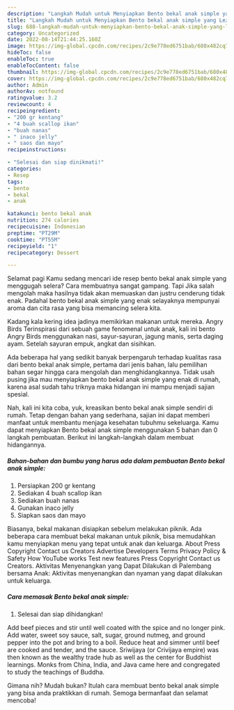 ```yaml
---
description: "Langkah Mudah untuk Menyiapkan Bento bekal anak simple yang Lezat Sekali"
title: "Langkah Mudah untuk Menyiapkan Bento bekal anak simple yang Lezat Sekali"
slug: 688-langkah-mudah-untuk-menyiapkan-bento-bekal-anak-simple-yang-lezat-sekali
category: Uncategorized
date: 2022-08-14T21:44:25.160Z
image: https://img-global.cpcdn.com/recipes/2c9e778ed6751bab/680x482cq70/bento-bekal-anak-simple-foto-resep-utama.jpg
hideToc: false
enableToc: true
enableTocContent: false
thumbnail: https://img-global.cpcdn.com/recipes/2c9e778ed6751bab/680x482cq70/bento-bekal-anak-simple-foto-resep-utama.jpg
cover: https://img-global.cpcdn.com/recipes/2c9e778ed6751bab/680x482cq70/bento-bekal-anak-simple-foto-resep-utama.jpg
author: Admin
authorAv: notfound
ratingvalue: 3.2
reviewcount: 4
recipeingredient:
- "200 gr kentang"
- "4 buah scallop ikan"
- "buah nanas"
- " inaco jelly"
- " saos dan mayo"
recipeinstructions:

- "Selesai dan siap dinikmati!"
categories:
- Resep
tags:
- bento
- bekal
- anak

katakunci: bento bekal anak 
nutrition: 274 calories
recipecuisine: Indonesian
preptime: "PT29M"
cooktime: "PT55M"
recipeyield: "1"
recipecategory: Dessert

---
```



Selamat pagi Kamu sedang mencari ide resep bento bekal anak simple yang menggugah selera? Cara membuatnya sangat gampang. Tapi Jika salah mengolah maka hasilnya tidak akan memuaskan dan justru cenderung tidak enak. Padahal bento bekal anak simple yang enak selayaknya mempunyai aroma dan cita rasa yang bisa memancing selera kita.


Kadang kala kering idea jadinya memikirkan makanan untuk mereka. Angry Birds Terinspirasi dari sebuah game fenomenal untuk anak, kali ini bento Angry Birds menggunakan nasi, sayur-sayuran, jagung manis, serta daging ayam. Setelah sayuran empuk, angkat dan sisihkan.

Ada beberapa hal yang sedikit banyak berpengaruh terhadap kualitas rasa dari bento bekal anak simple, pertama dari jenis bahan, lalu pemilihan bahan segar hingga cara mengolah dan menghidangkannya. Tidak usah pusing jika mau menyiapkan bento bekal anak simple yang enak di rumah, karena asal sudah tahu triknya maka hidangan ini mampu menjadi sajian spesial.


Nah, kali ini kita coba, yuk, kreasikan bento bekal anak simple sendiri di rumah. Tetap dengan bahan yang sederhana, sajian ini dapat memberi manfaat untuk membantu menjaga kesehatan tubuhmu sekeluarga. Kamu dapat menyiapkan Bento bekal anak simple menggunakan 5 bahan dan 0 langkah pembuatan. Berikut ini langkah-langkah dalam membuat hidangannya.

<!--inarticleads1-->

##### Bahan-bahan dan bumbu yang harus ada dalam pembuatan Bento bekal anak simple:

1. Persiapkan 200 gr kentang
1. Sediakan 4 buah scallop ikan
1. Sediakan buah nanas
1. Gunakan  inaco jelly
1. Siapkan  saos dan mayo


Biasanya, bekal makanan disiapkan sebelum melakukan piknik. Ada beberapa cara membuat bekal makanan untuk piknik, bisa memudahkan kamu menyiapkan menu yang tepat untuk anak dan keluarga. About Press Copyright Contact us Creators Advertise Developers Terms Privacy Policy &amp; Safety How YouTube works Test new features Press Copyright Contact us Creators. Aktivitas Menyenangkan yang Dapat Dilakukan di Palembang bersama Anak: Aktivitas menyenangkan dan nyaman yang dapat dilakukan untuk keluarga. 

<!--inarticleads2-->

##### Cara memasak Bento bekal anak simple:


1. Selesai dan siap dihidangkan!

Add beef pieces and stir until well coated with the spice and no longer pink. Add water, sweet soy sauce, salt, sugar, ground nutmeg, and ground pepper into the pot and bring to a boil. Reduce heat and simmer until beef are cooked and tender, and the sauce. Sriwijaya (or Crivijaya empire) was then known as the wealthy trade hub as well as the center for Buddhist learnings. Monks from China, India, and Java came here and congregated to study the teachings of Buddha. 

Gimana nih? Mudah bukan? Itulah cara membuat bento bekal anak simple yang bisa anda praktikkan di rumah. Semoga bermanfaat dan selamat mencoba!
